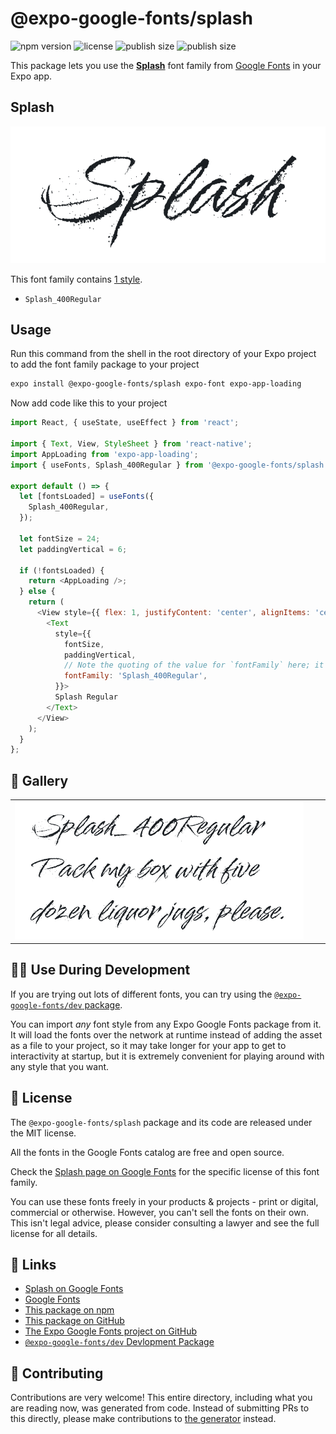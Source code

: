 # @expo-google-fonts/splash

![npm version](https://flat.badgen.net/npm/v/@expo-google-fonts/splash)
![license](https://flat.badgen.net/github/license/expo/google-fonts)
![publish size](https://flat.badgen.net/packagephobia/install/@expo-google-fonts/splash)
![publish size](https://flat.badgen.net/packagephobia/publish/@expo-google-fonts/splash)

This package lets you use the [**Splash**](https://fonts.google.com/specimen/Splash) font family from [Google Fonts](https://fonts.google.com/) in your Expo app.

## Splash

![Splash](./font-family.png)

This font family contains [1 style](#-gallery).

- `Splash_400Regular`

## Usage

Run this command from the shell in the root directory of your Expo project to add the font family package to your project
```sh
expo install @expo-google-fonts/splash expo-font expo-app-loading
```

Now add code like this to your project
```js
import React, { useState, useEffect } from 'react';

import { Text, View, StyleSheet } from 'react-native';
import AppLoading from 'expo-app-loading';
import { useFonts, Splash_400Regular } from '@expo-google-fonts/splash';

export default () => {
  let [fontsLoaded] = useFonts({
    Splash_400Regular,
  });

  let fontSize = 24;
  let paddingVertical = 6;

  if (!fontsLoaded) {
    return <AppLoading />;
  } else {
    return (
      <View style={{ flex: 1, justifyContent: 'center', alignItems: 'center' }}>
        <Text
          style={{
            fontSize,
            paddingVertical,
            // Note the quoting of the value for `fontFamily` here; it expects a string!
            fontFamily: 'Splash_400Regular',
          }}>
          Splash Regular
        </Text>
      </View>
    );
  }
};

```

## 🔡 Gallery


||||
|-|-|-|
|![Splash_400Regular](./Splash_400Regular.ttf.png)||||


## 👩‍💻 Use During Development

If you are trying out lots of different fonts, you can try using the [`@expo-google-fonts/dev` package](https://github.com/expo/google-fonts/tree/master/font-packages/dev#readme).

You can import *any* font style from any Expo Google Fonts package from it. It will load the fonts
over the network at runtime instead of adding the asset as a file to your project, so it may take longer
for your app to get to interactivity at startup, but it is extremely convenient
for playing around with any style that you want.

## 📖 License

The `@expo-google-fonts/splash` package and its code are released under the MIT license.

All the fonts in the Google Fonts catalog are free and open source.

Check the [Splash page on Google Fonts](https://fonts.google.com/specimen/Splash) for the specific license of this font family.

You can use these fonts freely in your products & projects - print or digital, commercial or otherwise. However, you can't sell the fonts on their own. This isn't legal advice, please consider consulting a lawyer and see the full license for all details.

## 🔗 Links

- [Splash on Google Fonts](https://fonts.google.com/specimen/Splash)
- [Google Fonts](https://fonts.google.com/)
- [This package on npm](https://www.npmjs.com/package/@expo-google-fonts/splash)
- [This package on GitHub](https://github.com/expo/google-fonts/tree/master/font-packages/splash)
- [The Expo Google Fonts project on GitHub](https://github.com/expo/google-fonts)
- [`@expo-google-fonts/dev` Devlopment Package](https://github.com/expo/google-fonts/tree/master/font-packages/dev)

## 🤝 Contributing

Contributions are very welcome! This entire directory, including what you are reading now, was generated from code. Instead of submitting PRs to this directly, please make contributions to [the generator](https://github.com/expo/google-fonts/tree/master/packages/generator) instead.
